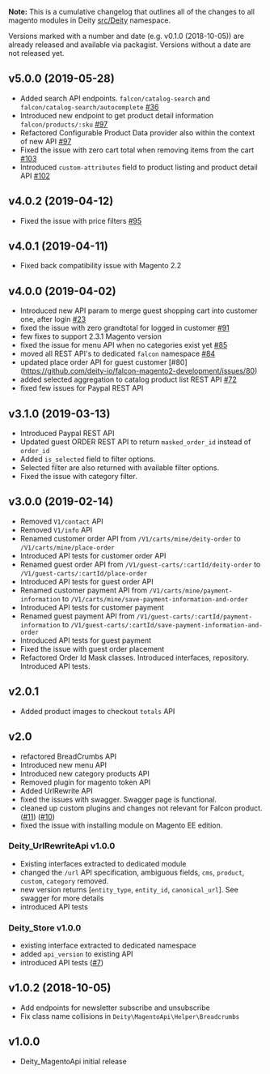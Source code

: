 **Note:** This is a cumulative changelog that outlines all of the changes to all magento modules in Deity [src/Deity](./src/Deity) namespace.

Versions marked with a number and date (e.g. v0.1.0 (2018-10-05)) are already released and available via packagist. Versions without a date are not released yet.
## v5.0.0 (2019-05-28)
 - Added search API endpoints. `falcon/catalog-search` and `falcon/catalog-search/autocomplete` [#36](https://github.com/deity-io/falcon-magento2-development/issues/36)
 - Introduced new endpoint to get product detail information `falcon/products/:sku` [#97](https://github.com/deity-io/falcon-magento2-development/issues/97)
 - Refactored Configurable Product Data provider also within the context of new API [#97](https://github.com/deity-io/falcon-magento2-development/issues/97)
 - Fixed the issue with zero cart total when removing items from the cart [#103](https://github.com/deity-io/falcon-magento2-development/issues/103)
 - Introduced `custom-attributes` field to product listing and product detail API [#102](https://github.com/deity-io/falcon-magento2-development/issues/102)
## v4.0.2 (2019-04-12)
 - Fixed the issue with price filters [#95](https://github.com/deity-io/falcon-magento2-development/issues/95)
## v4.0.1 (2019-04-11)
 - Fixed back compatibility issue with Magento 2.2
## v4.0.0 (2019-04-02)
 - Introduced new API param to merge guest shopping cart into customer one, after login [#23](https://github.com/deity-io/falcon-magento2-development/issues/23)
 - fixed the issue with zero grandtotal for logged in customer [#91](https://github.com/deity-io/falcon-magento2-development/issues/91)
 - few fixes to support 2.3.1 Magento version
 - fixed the issue for menu API when no categories exist yet [#85](https://github.com/deity-io/falcon-magento2-development/issues/85)
 - moved all REST API's to dedicated `falcon` namespace [#84](https://github.com/deity-io/falcon-magento2-development/issues/84)
 - updated place order API for guest customer [#80] (https://github.com/deity-io/falcon-magento2-development/issues/80)
 - added selected aggregation to catalog product list REST API [#72](https://github.com/deity-io/falcon-magento2-development/issues/72)
 - fixed few issues for Paypal REST API
## v3.1.0 (2019-03-13)
 - Introduced Paypal REST API
 - Updated guest ORDER REST API to return `masked_order_id` instead of `order_id`
 - Added `is_selected` field to filter options.
 - Selected filter are also returned with available filter options.
 - Fixed the issue with category filter.
## v3.0.0 (2019-02-14)
 - Removed `V1/contact` API
 - Removed `V1/info` API
 - Renamed customer order API from `/V1/carts/mine/deity-order` to `/V1/carts/mine/place-order`
 - Introduced API tests for customer order API
 - Renamed guest order API from `/V1/guest-carts/:cartId/deity-order` to `/V1/guest-carts/:cartId/place-order`
 - Introduced API tests for guest order API
 - Renamed customer payment API from `/V1/carts/mine/payment-information` to `/V1/carts/mine/save-payment-information-and-order`
 - Introduced API tests for customer payment
 - Renamed guest payment API from `/V1/guest-carts/:cartId/payment-information` to `/V1/guest-carts/:cartId/save-payment-information-and-order`
 - Introduced API tests for guest payment
 - Fixed the issue with guest order placement
 - Refactored Order Id Mask classes. Introduced interfaces, repository. Introduced API tests.
## v2.0.1
 - Added product images to checkout `totals` API
## v2.0
 - refactored BreadCrumbs API
 - Introduced new menu API
 - Introduced new category products API
 - Removed plugin for magento token API
 - Added UrlRewrite API
 - fixed the issues with swagger. Swagger page is functional.
 - cleaned up custom plugins and changes not relevant for Falcon product. ([#11](https://github.com/deity-io/falcon-magento2-development/pull/11)) ([#10](https://github.com/deity-io/falcon-magento2-development/pull/10))
 - fixed the issue with installing module on Magento EE edition.
### Deity_UrlRewriteApi v1.0.0
 - Existing interfaces extracted to dedicated module
 - changed the `/url` API specification, ambiguous fields, `cms`, `product`, `custom`, `category` removed.
 - new version returns [`entity_type`, `entity_id`, `canonical_url`]. See swagger for more details
 - introduced API tests
### Deity_Store v1.0.0
 - existing interface extracted to dedicated namespace
 - added `api_version` to existing API
 - introduced API tests ([#7](https://github.com/deity-io/falcon-magento2-development/pull/7))
 
## v1.0.2 (2018-10-05)

- Add endpoints for newsletter subscribe and unsubscribe
- Fix class name collisions in `Deity\MagentoApi\Helper\Breadcrumbs`

## v1.0.0

- Deity_MagentoApi initial release
